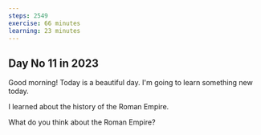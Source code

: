 ```yaml
---
steps: 2549
exercise: 66 minutes
learning: 23 minutes
---
```

## Day No 11 in 2023
Good morning! Today is a beautiful day.
I'm going to learn something new today.

I learned about the history of the Roman Empire.

What do you think about the Roman Empire?
